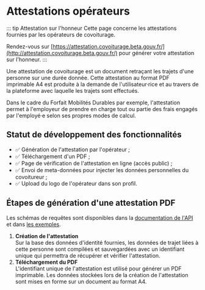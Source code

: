 # Attestations opérateurs

::: tip Attestation sur l'honneur
Cette page concerne les attestations fournies par les opérateurs de covoiturage.

Rendez-vous sur [https://attestation.covoiturage.beta.gouv.fr/](http://attestation.covoiturage.beta.gouv.fr/) pour générer votre attestation sur l'honneur.
:::

Une attestation de covoiturage est un document retraçant les trajets d'une personne sur une durée donnée.
Cette attestation au format PDF imprimable A4 est produite à la demande de l'utilisateur·rice et au travers de la plateforme avec laquelle les trajets sont effectués.

Dans le cadre du Forfait Mobilités Durables par exemple, l'attestation permet à l'employeur de prendre en charge tout ou partie des frais engagés par l'employé·e selon ses propres modes de calcul.

## Statut de développement des fonctionnalités

- ✅ Génération de l'attestation par l'opérateur ;
- ✅ Téléchargement d'un PDF ;
- ✅ Page de vérification de l'attestation en ligne \(accès public\) ;
- ✅ Envoi de meta-données pour injecter les données personnelles du covoitureur ;
- ✅ Upload du logo de l'opérateur dans son profil.

## Étapes de génération d'une attestation PDF

Les schémas de requêtes sont disponibles dans la [documentation de l'API](/operateurs/api-v3) et dans [les exemples](/operateurs/attestations/exemples).

1. **Création de l'attestation**  
   Sur la base des données d'identité fournies, les données de trajet liées à cette personne sont compilées et sauvegardées avec un identifiant unique qui permettra de récupérer et vérifier l'attestation.
2. **Téléchargement du PDF**  
   L'identifiant unique de l'attestation est utilisé pour générer un PDF imprimable. Les données stockées lors de la création de l'attestation sont mises en forme sur un document au format A4.
